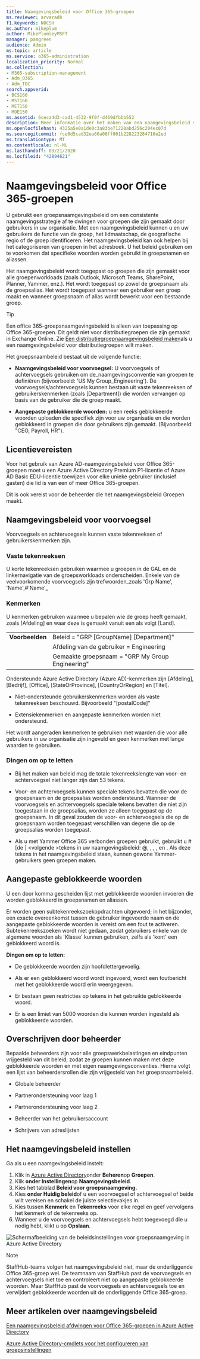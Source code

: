 ```yaml
---
title: Naamgevingsbeleid voor Office 365-groepen
ms.reviewer: arvaradh
f1.keywords: NOCSH
ms.author: mikeplum
author: MikePlumleyMSFT
manager: pamgreen
audience: Admin
ms.topic: article
ms.service: o365-administration
localization_priority: Normal
ms.collection:
- M365-subscription-management
- Adm_O365
- Adm_TOC
search.appverid:
- BCS160
- MST160
- MET150
- MOE150
ms.assetid: 6ceca4d3-cad1-4532-9f0f-d469dfbbb552
description: Meer informatie over het maken van een naamgevingsbeleid voor Office 365-groepen.
ms.openlocfilehash: 4325a5e0a1de0c3a83be71220abd256c204ec07d
ms.sourcegitcommit: fce0d5cad32ea60a08ff001b228223284710e2ed
ms.translationtype: MT
ms.contentlocale: nl-NL
ms.lasthandoff: 03/21/2020
ms.locfileid: "42894621"
---
```

# <a name="office-365-groups-naming-policy"></a>Naamgevingsbeleid voor Office 365-groepen

U gebruikt een groepsnaamgevingsbeleid om een consistente naamgevingsstrategie af te dwingen voor groepen die zijn gemaakt door gebruikers in uw organisatie. Met een naamgevingsbeleid kunnen u en uw gebruikers de functie van de groep, het lidmaatschap, de geografische regio of de groep identificeren. Het naamgevingsbeleid kan ook helpen bij het categoriseren van groepen in het adresboek. U het beleid gebruiken om te voorkomen dat specifieke woorden worden gebruikt in groepsnamen en aliassen.

Het naamgevingsbeleid wordt toegepast op groepen die zijn gemaakt voor alle groepenworkloads (zoals Outlook, Microsoft Teams, SharePoint, Planner, Yammer, enz.). Het wordt toegepast op zowel de groepsnaam als de groepsalias. Het wordt toegepast wanneer een gebruiker een groep maakt en wanneer groepsnaam of alias wordt bewerkt voor een bestaande groep.

> [!TIP]
> Een office 365-groepsnaamgevingsbeleid is alleen van toepassing op Office 365-groepen. Dit geldt niet voor distributiegroepen die zijn gemaakt in Exchange Online. Zie [Een distributiegroepnaamgevingsbeleid maken](https://docs.microsoft.com/exchange/recipients-in-exchange-online/manage-distribution-groups/create-group-naming-policy)als u een naamgevingsbeleid voor distributiegroepen wilt maken.

Het groepsnaambeleid bestaat uit de volgende functie:

- **Naamgevingsbeleid voor voorvoegsel:** U voorvoegsels of achtervoegsels gebruiken om de\_naamgevingsconventie van groepen te definiëren (bijvoorbeeld: 'US My Group\_Engineering'). De voorvoegsels/achtervoegsels kunnen bestaan uit vaste tekenreeksen of gebruikerskenmerken (zoals [Department]) die worden vervangen op basis van de gebruiker die de groep maakt.

- **Aangepaste geblokkeerde woorden:** u een reeks geblokkeerde woorden uploaden die specifiek zijn voor uw organisatie en die worden geblokkeerd in groepen die door gebruikers zijn gemaakt. (Bijvoorbeeld: "CEO, Payroll, HR").

## <a name="licensing-requirements"></a>Licentievereisten

Voor het gebruik van Azure AD-naamgevingsbeleid voor Office 365-groepen moet u een Azure Active Directory Premium P1-licentie of Azure AD Basic EDU-licentie toewijzen voor elke unieke gebruiker (inclusief gasten) die lid is van een of meer Office 365-groepen.

Dit is ook vereist voor de beheerder die het naamgevingsbeleid Groepen maakt.

## <a name="prefix-suffix-naming-policy"></a>Naamgevingsbeleid voor voorvoegsel

Voorvoegsels en achtervoegsels kunnen vaste tekenreeksen of gebruikerskenmerken zijn.

### <a name="fixed-strings"></a>Vaste tekenreeksen

U korte tekenreeksen gebruiken waarmee u groepen in de GAL en de linkernavigatie van de groepsworkloads onderscheiden. Enkele van de veelvoorkomende voorvoegsels zijn trefwoorden\_zoals 'Grp Name', 'Name',\#'Name'\_

### <a name="attributes"></a>Kenmerken

U kenmerken gebruiken waarmee u bepalen wie de groep heeft gemaakt, zoals [Afdeling] en waar deze is gemaakt vanuit een als volgt [Land].

|||
|:-----|:-----|
|**Voorbeelden**|Beleid = "GRP [GroupName] [Department]"|
||Afdeling van de gebruiker = Engineering|
||Gemaakte groepsnaam = "GRP My Group Engineering"|

Ondersteunde Azure Active Directory (Azure AD)-kenmerken zijn [Afdeling], [Bedrijf], [Office], [StateOrProvince], [CountryOrRegion] en [Titel].

- Niet-ondersteunde gebruikerskenmerken worden als vaste tekenreeksen beschouwd. Bijvoorbeeld "[postalCode]"

- Extensiekenmerken en aangepaste kenmerken worden niet ondersteund.

Het wordt aangeraden kenmerken te gebruiken met waarden die voor alle gebruikers in uw organisatie zijn ingevuld en geen kenmerken met lange waarden te gebruiken.

### <a name="things-to-look-out-for"></a>Dingen om op te letten

- Bij het maken van beleid mag de totale tekenreekslengte van voor- en achtervoegsel niet langer zijn dan 53 tekens.

- Voor- en achtervoegsels kunnen speciale tekens bevatten die voor de groepsnaam en de groepsalias worden ondersteund. Wanneer de voorvoegsels en achtervoegsels speciale tekens bevatten die niet zijn toegestaan in de groepsalias, worden ze alleen toegepast op de groepsnaam. In dit geval zouden de voor- en achtervoegsels die op de groepsnaam worden toegepast verschillen van degene die op de groepsalias worden toegepast.

- Als u met Yammer Office 365 verbonden groepen gebruikt, gebruikt u \# \[de \] \<volgende \>tekens in uw naamgevingsbeleid: @, , , , en . Als deze tekens in het naamgevingsbeleid staan, kunnen gewone Yammer-gebruikers geen groepen maken.

## <a name="custom-blocked-words"></a>Aangepaste geblokkeerde woorden

U een door komma gescheiden lijst met geblokkeerde woorden invoeren die worden geblokkeerd in groepsnamen en aliassen.

Er worden geen subtekenreekszoekopdrachten uitgevoerd; in het bijzonder, een exacte overeenkomst tussen de gebruiker ingevoerde naam en de aangepaste geblokkeerde woorden is vereist om een fout te activeren. Subtekenreekszoeken wordt niet gedaan, zodat gebruikers enkele van de algemene woorden als 'Klasse' kunnen gebruiken, zelfs als 'kont' een geblokkeerd woord is.

**Dingen om op te letten:**

- De geblokkeerde woorden zijn hoofdlettergevoelig.

- Als er een geblokkeerd woord wordt ingevoerd, wordt een foutbericht met het geblokkeerde woord erin weergegeven.

- Er bestaan geen restricties op tekens in het gebruikte geblokkeerde woord.

- Er is een limiet van 5000 woorden die kunnen worden ingesteld als geblokkeerde woorden.

## <a name="admin-override"></a>Overschrijven door beheerder

Bepaalde beheerders zijn voor alle groepswerkbelastingen en eindpunten vrijgesteld van dit beleid, zodat ze groepen kunnen maken met deze geblokkeerde woorden en met eigen naamgevingsconventies. Hierna volgt een lijst van beheerdersrollen die zijn vrijgesteld van het groepsnaambeleid.

- Globale beheerder

- Partnerondersteuning voor laag 1

- Partnerondersteuning voor laag 2

- Beheerder van het gebruikersaccount

- Schrijvers van adreslijsten

## <a name="how-to-set-up-the-naming-policy"></a>Het naamgevingsbeleid instellen

Ga als u een naamgevingsbeleid instelt:

1. Klik in [Azure Active Directory](https://aad.portal.azure.com)onder **Beheren**op **Groepen**.
2. Klik **onder Instellingen**op **Naamgevingsbeleid**.
3. Kies het tabblad **Beleid voor groepsnaamgeving.**
4. Kies **onder Huidig beleid**of u een voorvoegsel of achtervoegsel of beide wilt vereisen en schakel de juiste selectievakjes in.
5. Kies tussen **Kenmerk** en **Tekenreeks** voor elke regel en geef vervolgens het kenmerk of de tekenreeks op.
6. Wanneer u de voorvoegsels en achtervoegsels hebt toegevoegd die u nodig hebt, klikt u op **Opslaan**.

![Schermafbeelding van de beleidsinstellingen voor groepsnaamgeving in Azure Active Directory](../../media/groups-naming-policy-azure.png)

> [!NOTE]
> StaffHub-teams volgen het naamgevingsbeleid niet, maar de onderliggende Office 365-groep wel. De teamnaam van StaffHub past de voorvoegsels en achtervoegsels niet toe en controleert niet op aangepaste geblokkeerde woorden. Maar StaffHub past de voorvoegsels en achtervoegsels toe en verwijdert geblokkeerde woorden uit de onderliggende Office 365-groep.

## <a name="more-articles-on-naming-policy"></a>Meer artikelen over naamgevingsbeleid

[Een naamgevingsbeleid afdwingen voor Office 365-groepen in Azure Active Directory](https://go.microsoft.com/fwlink/?linkid=868340)

[Azure Active Directory-cmdlets voor het configureren van groepsinstellingen](https://go.microsoft.com/fwlink/?linkid=868341)
